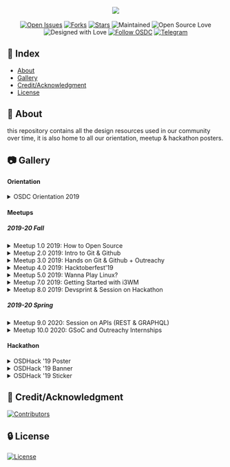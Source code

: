 <div align="center">
<p>
  <img src="/logo/osdcdesign.png" width="400">
</p>

[![Open Issues](https://img.shields.io/github/issues/osdc/design?style=for-the-badge&logo=github)](https://github.com/osdc/design/issues) [![Forks](https://img.shields.io/github/forks/osdc/design?style=for-the-badge&logo=github)](https://github.com/osdc/design/network/members) [![Stars](https://img.shields.io/github/stars/osdc/design?style=for-the-badge&logo=reverbnation)](https://github.com/osdc/design/stargazers) ![Maintained](https://img.shields.io/maintenance/yes/2019?style=for-the-badge&logo=github) ![Open Source Love](https://img.shields.io/badge/Open%20Source-%E2%99%A5-red?style=for-the-badge&logo=open-source-initiative) ![Designed with Love](https://img.shields.io/badge/Designed%20With-%E2%99%A5-critical?style=for-the-badge&logo=ko-fi) [![Follow OSDC](https://img.shields.io/twitter/follow/osdcjiit?color=blue&label=Follow%20OSDC&logo=twitter&style=for-the-badge)](https://twitter.com/intent/follow?screen_name=osdcjiit) [![Telegram](https://img.shields.io/badge/Telegram-Chat-informational?style=for-the-badge&logo=telegram)](https://telegram.me/jiitosdc)

</div>

## :ledger: Index

- [About](#beginner-about)
- [Gallery](#camera-gallery)
- [Credit/Acknowledgment](#star2-creditacknowledgment)
- [License](#lock-license)

## :beginner: About

this repository contains all the design resources used in our community over time, it is also home to all our orientation, meetup & hackathon posters.

## :camera: Gallery

<p align="center">

#### Orientation

<details> 
  <summary>OSDC Orientation 2019</summary>
<img src="/Meetup Posters/OSDC Orientation 2019.jpg" width="900" title="Orientation 2019"><br>
</details>

#### Meetups

##### 2019-20 Fall

<details> 
    <summary>Meetup 1.0 2019: How to Open Source</summary>
  <img src="/Meetup Posters/OSDC Meetup 1.0 2019.jpg" width="900" title="How to Open Source"><br>
</details>

<details>
  <summary>Meetup 2.0 2019: Intro to Git & Github</summary>
<img src="/Meetup Posters/OSDC Meetup 2.0 2019.jpg" width="900" title="Intro to Git & Github"><br>
</details>

<details>
  <summary>Meetup 3.0 2019: Hands on Git & Github + Outreachy</summary>
<img src="/Meetup Posters/OSDC Meetup 3.0 2019.jpg" width="900" title="Hands on Git & Github + Outreachy"><br>
</details>

<details>
  <summary>Meetup 4.0 2019: Hacktoberfest'19</summary>
<img src="/Meetup Posters/OSDC Meetup 4.0 2019.jpg" width="900" title="Hacktoberfest 2019"><br>
</details>

<details>
  <summary>Meetup 5.0 2019: Wanna Play Linux?</summary>
<img src="/Meetup Posters/OSDC Meetup 5.0 2019.jpg" width="900" title="Wanna Play Linux?"><br>
</details>

<details>
  <summary>Meetup 7.0 2019: Getting Started with i3WM</summary>
<img src="/Meetup Posters/OSDC Meetup 7.0 2019.jpg" width="900" title="Getting Started with i3WM"><br>
</details>

<details>
  <summary>Meetup 8.0 2019: Devsprint & Session on Hackathon</summary>
<img src="/Meetup Posters/OSDC Meetup 8.0 2019.jpg" width="900" title="Devsprint & Session on Hackathon"><br>
</details>

##### 2019-20 Spring

<details>
  <summary>Meetup 9.0 2020: Session on APIs (REST & GRAPHQL)</summary>
<img src="/Meetup Posters/OSDC Meetup 9.0 2020.jpg" width="900" title="Session on APIs (REST & GRAPHQL)"><br>
</details>

<details>
  <summary>Meetup 10.0 2020: GSoC and Outreachy Internships</summary>
<img src="/Meetup Posters/OSDC Meetup 10.0 2020.jpg" width="900" title="GSoC and Outreachy Internships"><br>
</details>

#### Hackathon

<details>
  <summary>OSDHack '19 Poster</summary>
<img src="/Hackathon/OSDHack19 Poster.jpg" width="900" title="OSDHack '19 Poster"><br>
</details>

<details>
  <summary>OSDHack '19 Banner</summary>
<img src="/Hackathon/OSDHack19 Banner.jpg" width="900" title="OSDHack '19 Banner"><br>
</details>

<details>
  <summary>OSDHack '19 Sticker</summary>
<img src="/Hackathon/OSDHack19 Sticker.png" width="900" title="OSDHack '19 Sticker"><br>
</details>

</p>

## :star2: Credit/Acknowledgment

[![Contributors](https://img.shields.io/github/contributors/osdc/design?style=for-the-badge)](https://github.com/osdc/design/graphs/contributors)

## :lock: License

[![License](https://img.shields.io/github/license/osdc/design?style=for-the-badge)](https://github.com/osdc/design/blob/master/LICENSE)
